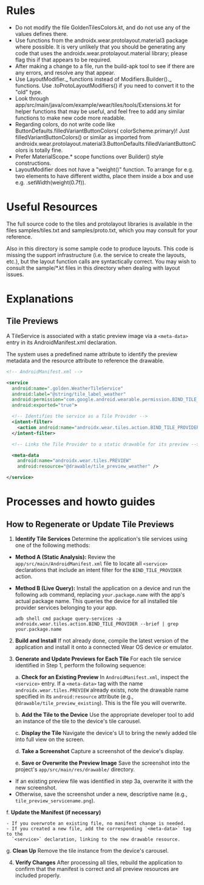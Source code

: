 # Rules

- Do not modify the file GoldenTilesColors.kt, and do not use any of the values
  defines there.
- Use functions from the androidx.wear.protolayout.material3 package where
  possible. It is very unlikely that you should be generating any code that uses
  the androidx.wear.protolayout.material library; please flag this if that
  appears to be required.
- After making a change to a file, run the build-apk tool to see if there are
  any errors, and resolve any that appear.
- Use LayoutModifier._ functions instead of Modifiers.Builder()._ functions. Use
  .toProtoLayoutModifiers() if you need to convert it to the "old" type.
- Look through app/src/main/java/com/example/wear/tiles/tools/Extensions.kt for
  helper functions that may be useful, and feel free to add any similar
  functions to make new code more readable.
- Regarding colors, do not write code like
  ButtonDefaults.filledVariantButtonColors( colorScheme.primary)! Just
  filledVariantButtonColors() or similar as imported from
  androidx.wear.protolayout.material3.ButtonDefaults.filledVariantButtonColors
  is totally fine.
- Prefer MaterialScope.\* scope functions over Builder() style constructions.
- LayoutModifier does not have a "weight()" function. To arrange for e.g. two
  elements to have different widths, place them inside a box and use e.g.
  .setWidth(weight(0.7f)).

# Useful Resources

The full source code to the tiles and protolayout libraries is available in the
files samples/tiles.txt and samples/proto.txt, which you may consult for your
reference.

Also in this directory is some sample code to produce layouts. This code is
missing the support infrastructure (i.e. the service to create the layouts,
etc.), but the layout function calls are syntactically correct. You may wish to
consult the sample/\*.kt files in this directory when dealing with layout
issues.

# Explanations

## Tile Previews

A TileService is associated with a static preview image via a `<meta-data>` entry
in its AndroidManifest.xml declaration.

The system uses a predefined name attribute to identify the preview metadata and
the resource attribute to reference the drawable.

```xml
<!-- AndroidManifest.xml -->

<service
  android:name=".golden.WeatherTileService"
  android:label="@string/tile_label_weather"
  android:permission="com.google.android.wearable.permission.BIND_TILE_PROVIDER"
  android:exported="true">

  <!-- Identifies the service as a Tile Provider -->
  <intent-filter>
    <action android:name="androidx.wear.tiles.action.BIND_TILE_PROVIDER" />
  </intent-filter>

  <!-- Links the Tile Provider to a static drawable for its preview -->

  <meta-data
    android:name="androidx.wear.tiles.PREVIEW"
    android:resource="@drawable/tile_preview_weather" />

</service>
```

# Processes and howto guides

## How to Regenerate or Update Tile Previews

1. **Identify Tile Services** Determine the application's tile services using
   one of the following methods:

- **Method A (Static Analysis):** Review the `app/src/main/AndroidManifest.xml`
  file to locate all `<service>` declarations that include an intent filter for
  the `BIND_TILE_PROVIDER` action.

- **Method B (Live Query):** Install the application on a device and run the
  following `adb` command, replacing `your.package.name` with the app's actual
  package name. This queries the device for all installed tile provider services
  belonging to your app.

  ```shell
  adb shell cmd package query-services -a androidx.wear.tiles.action.BIND_TILE_PROVIDER --brief | grep your.package.name
  ```

2. **Build and Install** If not already done, compile the latest version of the
   application and install it onto a connected Wear OS device or emulator.

3. **Generate and Update Previews for Each Tile** For each tile service
   identified in Step 1, perform the following sequence:

   a. **Check for an Existing Preview** In `AndroidManifest.xml`, inspect the
   `<service>` entry. If a `<meta-data>` tag with the name
   `androidx.wear.tiles.PREVIEW` already exists, note the drawable name
   specified in its `android:resource` attribute (e.g.,
   `@drawable/tile_preview_existing`). This is the file you will overwrite.

   b. **Add the Tile to the Device** Use the appropriate developer tool to add
   an instance of the tile to the device's tile carousel.

   c. **Display the Tile** Navigate the device's UI to bring the newly added
   tile into full view on the screen.

   d. **Take a Screenshot** Capture a screenshot of the device's display.

   e. **Save or Overwrite the Preview Image** Save the screenshot into the
   project's `app/src/main/res/drawable/` directory.

  - If an existing preview file was identified in step 3a, overwrite it with the
    new screenshot.
  - Otherwise, save the screenshot under a new, descriptive name (e.g.,
    `tile_preview_servicename.png`).

f. **Update the Manifest (if necessary)**

    - If you overwrote an existing file, no manifest change is needed.
    - If you created a new file, add the corresponding `<meta-data>` tag to the
      `<service>` declaration, linking to the new drawable resource.

g. **Clean Up** Remove the tile instance from the device's carousel.

4. **Verify Changes** After processing all tiles, rebuild the application to
   confirm that the manifest is correct and all preview resources are included
   properly.
